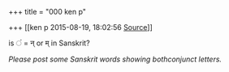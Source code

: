 +++
title = "000 ken p"

+++
[[ken p	2015-08-19, 18:02:56 [Source](https://groups.google.com/g/samskrita/c/f7FVJ3Feu58)]]



is ं = न् or म् in Sanskrit?

*Please post some Sanskrit words showing bothconjunct letters.*

  

  

